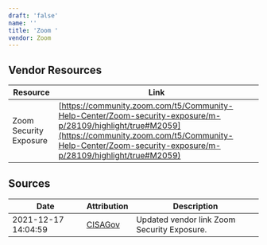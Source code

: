 ```yaml
---
draft: 'false'
name: ''
title: 'Zoom '
vendor: Zoom
---
```


## Vendor Resources
| Resource | Link |
| --- | --- |
| Zoom Security Exposure | [https://community.zoom.com/t5/Community-Help-Center/Zoom-security-exposure/m-p/28109/highlight/true#M2059](https://community.zoom.com/t5/Community-Help-Center/Zoom-security-exposure/m-p/28109/highlight/true#M2059) |



## Sources
| Date | Attribution | Description |
| --- | --- | --- |
| 2021-12-17 14:04:59 | [CISAGov](https://raw.githubusercontent.com/cisagov/log4j-affected-db/develop/README.md) | Updated vendor link Zoom Security Exposure.  |

